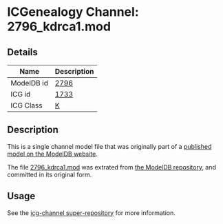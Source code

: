 # ICGenealogy Channel: 2796\_kdrca1.mod

## Details

Name | Description
---- | -----------
ModelDB id | [2796](http://senselab.med.yale.edu/ModelDB/ShowModel.cshtml?model=2796)
ICG id | [1733](http://icg.neurotheory.ox.ac.uk/channels/1/1733)
ICG Class | [K](http://icg.neurotheory.ox.ac.uk/channels/1)

## Description

This is a single channel model file that was originally part of a [published model on the ModelDB website](http://senselab.med.yale.edu/mModelDB/ShowModel.cshtml?model=2796).

The file [2796\_kdrca1.mod](2796_kdrca1.mod) was extrated from [the ModelDB repository](http://senselab.med.yale.edu/ModelDB/ShowModel.cshtml?model=2796), and committed in its original form.

## Usage

See the [icg-channel super-repository](https://github.com/icgenealogy/icg-channels) for more information.